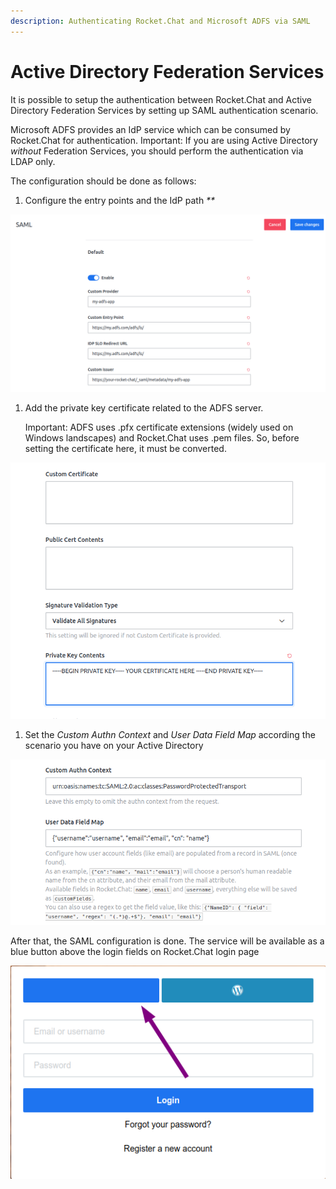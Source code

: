 ```yaml
---
description: Authenticating Rocket.Chat and Microsoft ADFS via SAML
---
```


# Active Directory Federation Services

It is possible to setup the authentication between Rocket.Chat and Active Directory Federation Services by setting up SAML authentication scenario.

Microsoft ADFS provides an IdP service which can be consumed by Rocket.Chat for authentication. Important: If you are using Active Directory _without_ Federation Services, you should perform the authentication via LDAP only.

The configuration should be done as follows:

1. Configure the entry points and the IdP path _\*\*_

![](../../../../.gitbook/assets/adfs_1.png)

1. Add the private key certificate related to the ADFS server.   

   Important: ADFS uses .pfx certificate extensions \(widely used on Windows landscapes\) and Rocket.Chat uses .pem files. So, before setting the certificate here, it must be converted.

![](../../../../.gitbook/assets/adfs_2.png)

1. Set the _Custom Authn Context_ and _User Data Field Map_ according the scenario you have on your Active Directory

![](../../../../.gitbook/assets/adfs_3%20%281%29.png)

After that, the SAML configuration is done. The service will be available as a blue button above the login fields on Rocket.Chat login page

![](../../../../.gitbook/assets/screenshot_235.png)

